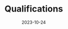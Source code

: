 ---
title: 'Qualifications'
date: 2023-10-24
type: landing

# Note: `username` refers to the user's folder name in `content/authors/`

# Page sections
sections:
  - block: academics
    content:
      title: Education
      username: admin
    design:
      # Hugo date format
      date_format: 'January 2006'
      
  - block: skills-section
    content:
      title: Skills
      username: admin

  - block: certifications
    content:
      title: Certifications
      username: admin
    design:
      # Hugo date format
      date_format: 'January 2006'

  - block: experiences
    content:
      title: Work Experience
      username: admin
    design:
      # Hugo date format
      date_format: 'January 2006'
---